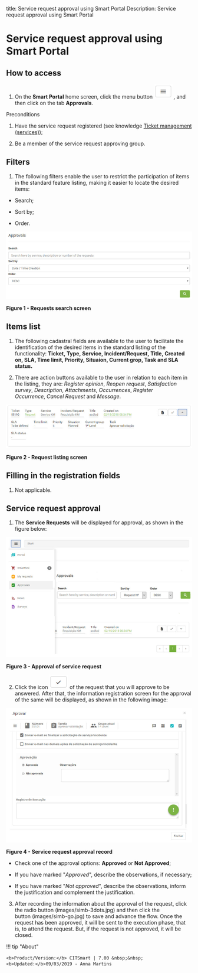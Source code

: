title: Service request approval using Smart Portal
Description: Service request approval using Smart Portal

# Service request approval using Smart Portal

How to access
-------------

1.  On the **Smart Portal** home screen, click the menu button ![figure](images/simb-meno.white.jpg) , and then click
    on the tab **Approvals**.

Preconditions

1.  Have the service request registered (see knowledge [Ticket management
    (services)][1]);

2.  Be a member of the service request approving group.

Filters
-------

1.  The following filters enable the user to restrict the participation of items
    in the standard feature listing, making it easier to locate the desired
    items:

-   Search;

-   Sort by;

-   Order.

![figure](images/aprov-smart.img1.jpg)

**Figure 1 - Requests search screen**

Items list
----------

1.  The following cadastral fields are available to the user to facilitate the
    identification of the desired items in the standard listing of the
    functionality: **Ticket, Type, Service, Incident/Request, Title, Created
    on, SLA, Time limit, Priority, Situaion, Current grop, Task **and** SLA
    status.**

2.  There are action buttons available to the user in relation to each item in
    the listing, they are: *Register opinion*, *Reopen request*, *Satisfaction
    survey*, *Description*, *Attachments*, *Occurrences*, *Register
    Occurrence*, *Cancel Request* and *Message*.

![figure](images/aprov-smart.img2.jpg)

**Figure 2 - Request listing screen**

Filling in the registration fields
----------------------------------

1.  Not applicable.

Service request approval
------------------------

1.  The **Service Requests** will be displayed for approval, as shown in the
    figure below:

   ![figure](images/aprov-smart.img3.jpg)
   
   **Figure 3 - Approval of service request**

2.  Click the icon ![figure](images/simb-check.jpg) of the request that you will approve to be answered. After
    that, the information registration screen for the approval of the same will
    be displayed, as shown in the following image:

   ![figure](images/aprov-smart.img4.jpg)
   
   **Figure 4 - Service request approval record**

-   Check one of the approval options: **Approved** or **Not Approved**;

-   If you have marked "*Approved*", describe the observations, if necessary;

-   If you have marked "*Not approved*", describe the observations, inform the
    justification and complement the justification.

3.  After recording the information about the approval of the request, click the
    radio button (images/simb-3dots.jpg) and then click the button (images/simb-go.jpg) to save and advance the flow. Once
    the request has been approved, it will be sent to the execution phase, that
    is, to attend the request. But, if the request is not approved, it will be
    closed.

!!! tip "About"

    <b>Product/Version:</b> CITSmart | 7.00 &nbsp;&nbsp;
    <b>Updated:</b>09/03/2019 - Anna Martins

[1]:/en-us/citsmart-platform-7/processes/tickets/ticket-management.html
